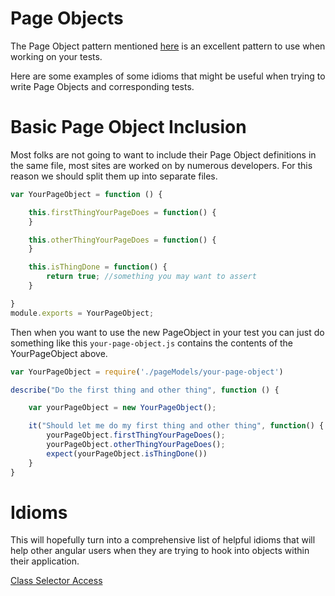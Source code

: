 Page Objects
============

The Page Object pattern mentioned [here](https://github.com/angular/protractor/blob/master/docs/getting-started.md#organizing-real-tests-page-objects)
is an excellent pattern to use when working on your tests.

Here are some examples of some idioms that might be useful when trying to write Page Objects and corresponding tests.

Basic Page Object Inclusion
===========================

Most folks are not going to want to include their Page Object definitions in the same file, most sites are worked on
by numerous developers. For this reason we should split them up into separate files.

```javascript
var YourPageObject = function () {

    this.firstThingYourPageDoes = function() {
    }

    this.otherThingYourPageDoes = function() {
    }

    this.isThingDone = function() {
        return true; //something you may want to assert
    }

}
module.exports = YourPageObject;

```

Then when you want to use the new PageObject in your test you can just do something like this
`your-page-object.js` contains the contents of the YourPageObject above.

```javascript
var YourPageObject = require('./pageModels/your-page-object')

describe("Do the first thing and other thing", function () {

    var yourPageObject = new YourPageObject();

    it("Should let me do my first thing and other thing", function() {
        yourPageObject.firstThingYourPageDoes();
        yourPageObject.otherThingYourPageDoes();
        expect(yourPageObject.isThingDone())
    }
}

```


Idioms
======

This will hopefully turn into a comprehensive list of helpful idioms that will help other angular users when they are
trying to hook into objects within their application.

[Class Selector Access](./page-objects/class-selector-access.md)